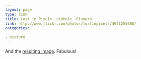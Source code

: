 ```yaml
---
layout: page
type: link
title: Lost in Pixels' pinhole 'Clamera'
link: http://www.flickr.com/photos/lostinpixels/4921255688/
categories: 

- picture
---
```

And the [resulting image](http://www.flickr.com/photos/lostinpixels/4921388846/). Fabulous!
